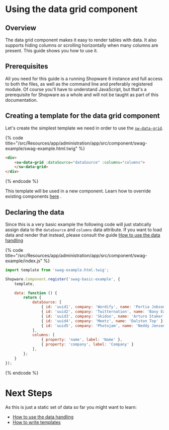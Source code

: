 # Using the data grid component
## Overview

The data grid component makes it easy to render tables with data. It also supports hiding columns or scrolling horizontally when many columns are present. This guide shows you how to use it.

## Prerequisites

All you need for this guide is a running Shopware 6 instance and full access to both the files, as well as the command line and preferably registered module.
Of course you'll have to understand JavaScript, but that's a prerequisite for Shopware as a whole and will not be taught as part of this documentation.

## Creating a template for the data grid component

Let's create the simplest template we need in order to use the [`sw-data-grid`](https://component-library.shopware.com/components/sw-data-grid).

{% code title="<plugin-root>/src/Resources/app/administration/app/src/component/swag-example/swag-example.html.twig" %}
```html
<div>
    <sw-data-grid :dataSource="dataSource" :columns="columns">
	</sw-data-grid>
</div>
```
{% endcode %}

This template will be used in a new component. Learn how to override existing components [here](./customizing-components.md) .

## Declaring the data

Since this is a very basic example the following code will just statically assign data to the `dataSource` and `columns` data attribute. 
If you want to load data and render that instead, please consult the guide [How to use the data handling](./using-data-handling.md)


{% code title="<plugin-root>/src/Resources/app/administration/app/src/component/swag-example/index.js" %}
```javascript
import template from 'swag-example.html.twig';

Shopware.Component.register('swag-basic-example', {
    template,

    data: function () {
        return {
            dataSource: [
                { id: 'uuid1', company: 'Wordify', name: 'Portia Jobson' },
                { id: 'uuid2', company: 'Twitternation', name: 'Baxy Eardley' },
                { id: 'uuid3', company: 'Skidoo', name: 'Arturo Staker' },
                { id: 'uuid4', company: 'Meetz', name: 'Dalston Top' },
                { id: 'uuid5', company: 'Photojam', name: 'Neddy Jensen' }
            ],
            columns: [
                { property: 'name', label: 'Name' },
                { property: 'company', label: 'Company' }
            ],
        };
    }
});
```
{% endcode %}

# Next Steps
As this is just a static set of data so far you might want to learn:
* [How to use the data handling](./using-data-handling.md)
* [How to write templates](./writing-templates.md)

